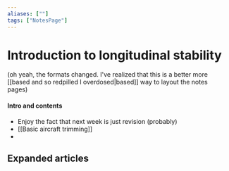 ```yaml
---
aliases: [""]
tags: ["NotesPage"]
---
```


# Introduction to longitudinal stability
(oh yeah, the formats changed. I've realized that this is a better more [[based and so redpilled I overdosed|based]] way to layout the notes pages)
#### Intro and contents
- Enjoy the fact that next week is just revision (probably)
- [[Basic aircraft trimming]]
- 


## Expanded articles




